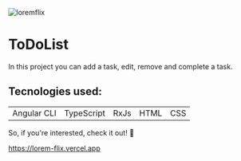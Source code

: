 ![loremflix](https://user-images.githubusercontent.com/100592742/236353278-0ece651d-2e12-4568-8dc2-37f42e45610d.png)
<h1>ToDoList</h1>
<p>In this project you can add a task, edit, remove and complete a task.</p>

<h2>Tecnologies used:</h2>
<table>
  <tr>
    <td>Angular CLI</td>
    <td>TypeScript</td>
    <td>RxJs</td>
    <td>HTML</td>
    <td>CSS</td>
   </tr>
   </table>
   
   So, if you're interested, check it out! 🙂
   
  https://lorem-flix.vercel.app



